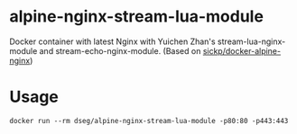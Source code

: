 # alpine-nginx-stream-lua-module

Docker container with latest Nginx with Yuichen Zhan's stream-lua-nginx-module and stream-echo-nginx-module. 
(Based on [sickp/docker-alpine-nginx](https://github.com/sickp/docker-alpine-nginx))

# Usage

```
docker run --rm dseg/alpine-nginx-stream-lua-module -p80:80 -p443:443
```
